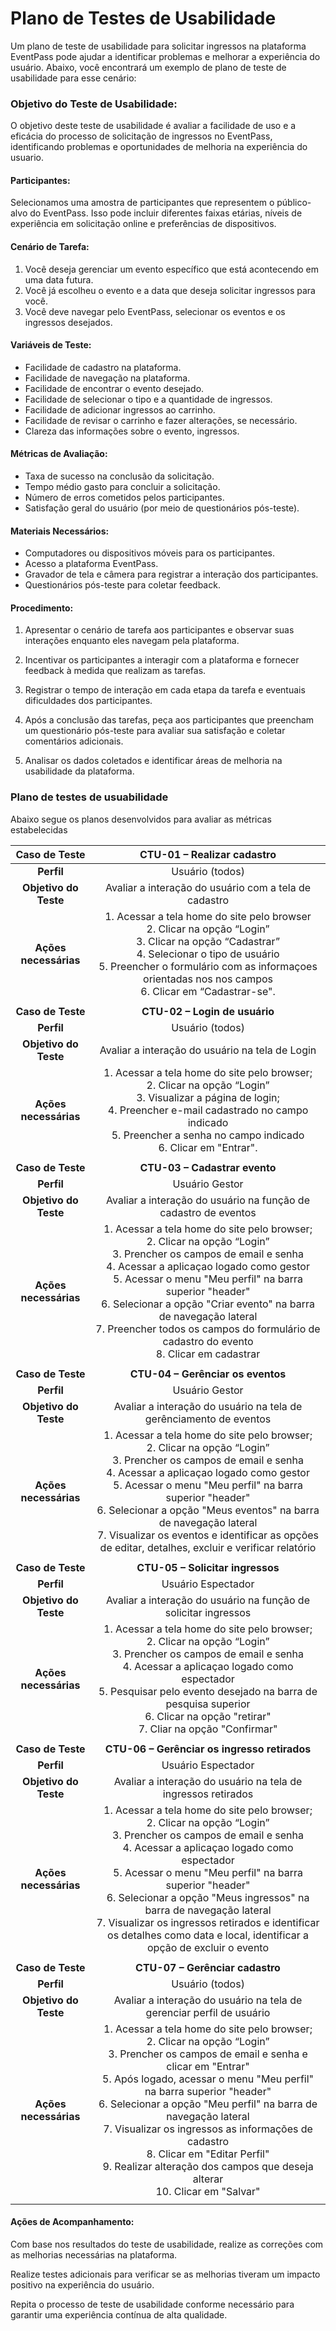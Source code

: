 # Plano de Testes de Usabilidade

Um plano de teste de usabilidade para solicitar ingressos na plataforma EventPass pode ajudar a identificar problemas e melhorar a experiência do usuário. Abaixo, você encontrará um exemplo de plano de teste de usabilidade para esse cenário:

### Objetivo do Teste de Usabilidade:

O objetivo deste teste de usabilidade é avaliar a facilidade de uso e a eficácia do processo de solicitação de ingressos no EventPass, identificando problemas e oportunidades de melhoria na experiência do usuario.

#### Participantes:

Selecionamos uma amostra de participantes que representem o público-alvo do EventPass. Isso pode incluir diferentes faixas etárias, níveis de experiência em solicitação online e preferências de dispositivos.

#### Cenário de Tarefa:

1. Você deseja gerenciar um evento específico que está acontecendo em uma data futura.
1. Você já escolheu o evento e a data que deseja solicitar ingressos para você.
1. Você deve navegar pelo EventPass, selecionar os eventos e os ingressos desejados.

#### Variáveis de Teste:

- Facilidade de cadastro na plataforma.
- Facilidade de navegação na plataforma.
- Facilidade de encontrar o evento desejado.
- Facilidade de selecionar o tipo e a quantidade de ingressos.
- Facilidade de adicionar ingressos ao carrinho.
- Facilidade de revisar o carrinho e fazer alterações, se necessário.
- Clareza das informações sobre o evento, ingressos.

#### Métricas de Avaliação:

- Taxa de sucesso na conclusão da solicitação.
- Tempo médio gasto para concluir a solicitação.
- Número de erros cometidos pelos participantes.
- Satisfação geral do usuário (por meio de questionários pós-teste).

#### Materiais Necessários:

- Computadores ou dispositivos móveis para os participantes.
- Acesso a plataforma EventPass.
- Gravador de tela e câmera para registrar a interação dos participantes.
- Questionários pós-teste para coletar feedback.

#### Procedimento:

1. Apresentar o cenário de tarefa aos participantes e observar suas interações enquanto eles navegam pela plataforma.

1. Incentivar os participantes a interagir com a plataforma e fornecer feedback à medida que realizam as tarefas.

1. Registrar o tempo de interação em cada etapa da tarefa e eventuais dificuldades dos participantes.

1. Após a conclusão das tarefas, peça aos participantes que preencham um questionário pós-teste para avaliar sua satisfação e coletar comentários adicionais.

1. Analisar os dados coletados e identificar áreas de melhoria na usabilidade da plataforma.

### Plano de testes de usuabilidade

Abaixo segue os planos desenvolvidos para avaliar as métricas estabelecidas

|   **Caso de Teste**   |                                                                                                                                                                                                                      **CTU-01 – Realizar cadastro**                                                                                                                                                                                                                      |
| :-------------------: | :----------------------------------------------------------------------------------------------------------------------------------------------------------------------------------------------------------------------------------------------------------------------------------------------------------------------------------------------------------------------------------------------------------------------------------------------------------------------: |
|      **Perfil**       |                                                                                                                                                                                                                             Usuário (todos)                                                                                                                                                                                                                              |
| **Objetivo do Teste** |                                                                                                                                                                                                          Avaliar a interação do usuário com a tela de cadastro                                                                                                                                                                                                           |
| **Ações necessárias** |                                                                                                       1. Acessar a tela home do site pelo browser<br> 2. Clicar na opção “Login”<br>3. Clicar na opção “Cadastrar”<br> 4. Selecionar o tipo de usuário<br> 5. Preencher o formulário com as informaçoes orientadas nos nos campos<br>6. Clicar em “Cadastrar-se".                                                                                                        |
|                       |                                                                                                                                                                                                                                                                                                                                                                                                                                                                          |
|   **Caso de Teste**   |                                                                                                                                                                                                                      **CTU-02 – Login de usuário**                                                                                                                                                                                                                       |
|      **Perfil**       |                                                                                                                                                                                                                             Usuário (todos)                                                                                                                                                                                                                              |
| **Objetivo do Teste** |                                                                                                                                                                                                             Avaliar a interação do usuário na tela de Login                                                                                                                                                                                                              |
| **Ações necessárias** |                                                                                                                 1. Acessar a tela home do site pelo browser;<br> 2. Clicar na opção “Login”<br>3. Visualizar a página de login;<br>4. Preencher e-mail cadastrado no campo indicado<br>5. Preencher a senha no campo indicado<br>6. Clicar em "Entrar".                                                                                                                  |
|                       |                                                                                                                                                                                                                                                                                                                                                                                                                                                                          |
|   **Caso de Teste**   |                                                                                                                                                                                                                      **CTU-03 – Cadastrar evento**                                                                                                                                                                                                                       |
|      **Perfil**       |                                                                                                                                                                                                                              Usuário Gestor                                                                                                                                                                                                                              |
| **Objetivo do Teste** |                                                                                                                                                                                                     Avaliar a interação do usuário na função de cadastro de eventos                                                                                                                                                                                                      |
| **Ações necessárias** |                              1. Acessar a tela home do site pelo browser;<br> 2. Clicar na opção “Login”<br>3. Prencher os campos de email e senha <br> 4. Acessar a aplicaçao logado como gestor <br>5. Acessar o menu "Meu perfil" na barra superior "header" <br>6. Selecionar a opção "Criar evento" na barra de navegação lateral <br>7. Preencher todos os campos do formulário de cadastro do evento <br>8. Clicar em cadastrar <br>                              |
|                       |                                                                                                                                                                                                                                                                                                                                                                                                                                                                          |
|   **Caso de Teste**   |                                                                                                                                                                                                                    **CTU-04 – Gerênciar os eventos**                                                                                                                                                                                                                     |
|      **Perfil**       |                                                                                                                                                                                                                              Usuário Gestor                                                                                                                                                                                                                              |
| **Objetivo do Teste** |                                                                                                                                                                                                    Avaliar a interação do usuário na tela de gerênciamento de eventos                                                                                                                                                                                                    |
| **Ações necessárias** |                          1. Acessar a tela home do site pelo browser;<br> 2. Clicar na opção “Login”<br>3. Prencher os campos de email e senha <br> 4. Acessar a aplicaçao logado como gestor <br>5. Acessar o menu "Meu perfil" na barra superior "header" <br>6. Selecionar a opção "Meus eventos" na barra de navegação lateral <br>7. Visualizar os eventos e identificar as opções de editar, detalhes, excluir e verificar relatório <br>                          |
|                       |                                                                                                                                                                                                                                                                                                                                                                                                                                                                          |
|   **Caso de Teste**   |                                                                                                                                                                                                                     **CTU-05 – Solicitar ingressos**                                                                                                                                                                                                                     |
|      **Perfil**       |                                                                                                                                                                                                                            Usuário Espectador                                                                                                                                                                                                                            |
| **Objetivo do Teste** |                                                                                                                                                                                                     Avaliar a interação do usuário na função de solicitar ingressos                                                                                                                                                                                                      |
| **Ações necessárias** |                                                                            1. Acessar a tela home do site pelo browser;<br> 2. Clicar na opção “Login”<br>3. Prencher os campos de email e senha <br> 4. Acessar a aplicaçao logado como espectador <br>5. Pesquisar pelo evento desejado na barra de pesquisa superior<br>6. Clicar na opção "retirar"<br>7. Cliar na opção "Confirmar"<br>                                                                             |
|                       |                                                                                                                                                                                                                                                                                                                                                                                                                                                                          |
|   **Caso de Teste**   |                                                                                                                                                                                                               **CTU-06 – Gerênciar os ingresso retirados**                                                                                                                                                                                                               |
|      **Perfil**       |                                                                                                                                                                                                                            Usuário Espectador                                                                                                                                                                                                                            |
| **Objetivo do Teste** |                                                                                                                                                                                                      Avaliar a interação do usuário na tela de ingressos retirados                                                                                                                                                                                                       |
| **Ações necessárias** |            1. Acessar a tela home do site pelo browser;<br> 2. Clicar na opção “Login”<br>3. Prencher os campos de email e senha <br> 4. Acessar a aplicaçao logado como espectador <br>5. Acessar o menu "Meu perfil" na barra superior "header" <br>6. Selecionar a opção "Meus ingressos" na barra de navegação lateral <br>7. Visualizar os ingressos retirados e identificar os detalhes como data e local, identificar a opção de excluir o evento<br>             |
|                       |                                                                                                                                                                                                                                                                                                                                                                                                                                                                          |
|   **Caso de Teste**   |                                                                                                                                                                                                                     **CTU-07 – Gerênciar cadastro**                                                                                                                                                                                                                      |
|      **Perfil**       |                                                                                                                                                                                                                             Usuário (todos)                                                                                                                                                                                                                              |
| **Objetivo do Teste** |                                                                                                                                                                                                  Avaliar a interação do usuário na tela de gerenciar perfil de usuário                                                                                                                                                                                                   |
| **Ações necessárias** | 1. Acessar a tela home do site pelo browser;<br> 2. Clicar na opção “Login”<br>3. Prencher os campos de email e senha e clicar em "Entrar" <br> 5. Após logado, acessar o menu "Meu perfil" na barra superior "header" <br>6. Selecionar a opção "Meu perfil" na barra de navegação lateral <br>7. Visualizar os ingressos as informações de cadastro<br> 8. Clicar em "Editar Perfil"<br> 9. Realizar alteração dos campos que deseja alterar<br>10. Clicar em "Salvar" |
|                       |

#### Ações de Acompanhamento:

Com base nos resultados do teste de usabilidade, realize as correções com as melhorias necessárias na plataforma.

Realize testes adicionais para verificar se as melhorias tiveram um impacto positivo na experiência do usuário.

Repita o processo de teste de usabilidade conforme necessário para garantir uma experiência contínua de alta qualidade.
